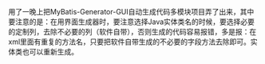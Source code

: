 用了一晚上把MyBatis-Generator-GUI自动生成代码多模块项目弄了出来，其中要注意的是：在用界面生成器时，要注意选择Java实体类名的时候，要选择必要的定制列，去除不必要的列（软件自带），否则生成的代码容易报错，多是报：在xml里面有重复的方法名，只要把软件自带生成的不必要的字段方法去除即可。实体类也可以重新生成。
